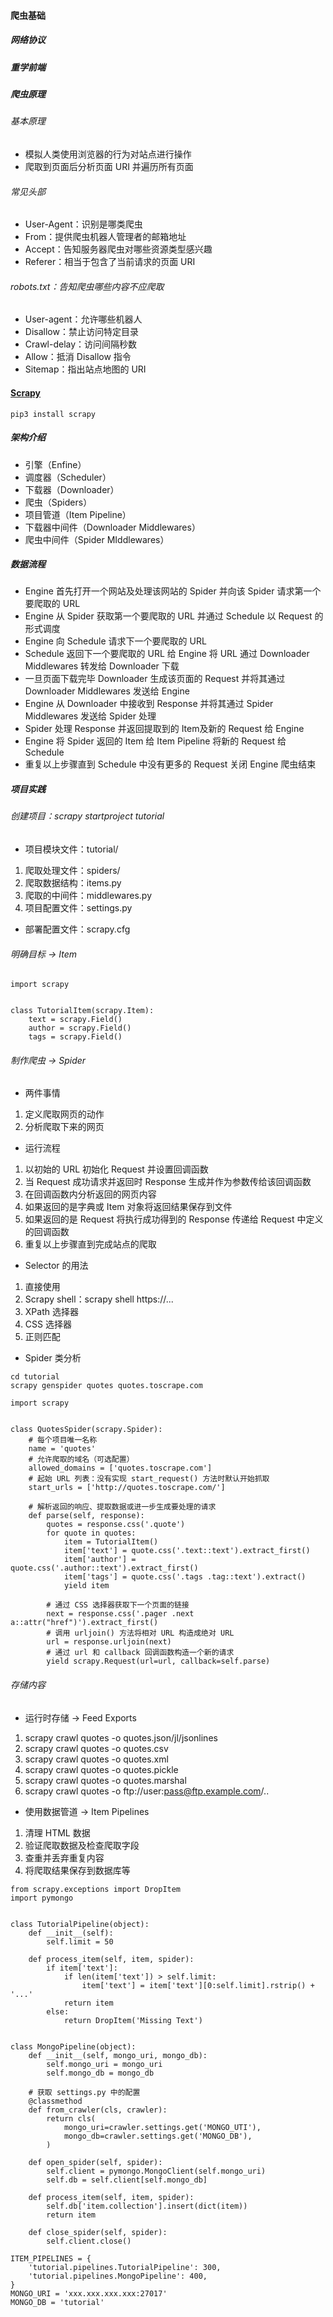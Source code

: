 #### 爬虫基础
##### 网络协议
##### 重学前端
##### 爬虫原理
###### 基本原理
* 模拟人类使用浏览器的行为对站点进行操作
* 爬取到页面后分析页面 URI 并遍历所有页面
###### 常见头部
* User-Agent：识别是哪类爬虫
* From：提供爬虫机器人管理者的邮箱地址
* Accept：告知服务器爬虫对哪些资源类型感兴趣
* Referer：相当于包含了当前请求的页面 URI
###### robots.txt：告知爬虫哪些内容不应爬取
* User-agent：允许哪些机器人
* Disallow：禁止访问特定目录
* Crawl-delay：访问间隔秒数
* Allow：抵消 Disallow 指令
* Sitemap：指出站点地图的 URI
#### [Scrapy](https://scrapy.org) 
```
pip3 install scrapy
```
##### 架构介绍
* 引擎（Enfine）
* 调度器（Scheduler）
* 下载器（Downloader）
* 爬虫（Spiders）
* 项目管道（Item Pipeline）
* 下载器中间件（Downloader Middlewares）
* 爬虫中间件（Spider MIddlewares）
##### 数据流程
* Engine 首先打开一个网站及处理该网站的 Spider 并向该 Spider 请求第一个要爬取的 URL
* Engine 从 Spider 获取第一个要爬取的 URL 并通过 Schedule 以 Request 的形式调度
* Engine 向 Schedule 请求下一个要爬取的 URL
* Schedule 返回下一个要爬取的 URL 给 Engine 将 URL 通过 Downloader Middlewares 转发给 Downloader 下载
* 一旦页面下载完毕 Downloader 生成该页面的 Request 并将其通过 Downloader Middlewares 发送给 Engine
* Engine 从 Downloader 中接收到 Response 并将其通过 Spider Middlewares 发送给 Spider 处理
* Spider 处理 Response 并返回提取到的 Item及新的 Request 给 Engine
* Engine 将 Spider 返回的 Item 给 Item Pipeline 将新的 Request 给 Schedule
* 重复以上步骤直到 Schedule 中没有更多的 Request 关闭 Engine 爬虫结束
##### 项目实践
###### 创建项目：scrapy startproject tutorial
* 项目模块文件：tutorial/
1. 爬取处理文件：spiders/
2. 爬取数据结构：items.py
3. 爬取的中间件：middlewares.py
5. 项目配置文件：settings.py
* 部署配置文件：scrapy.cfg
###### 明确目标 -> Item
```
import scrapy


class TutorialItem(scrapy.Item):
    text = scrapy.Field()
    author = scrapy.Field()
    tags = scrapy.Field()
```
###### 制作爬虫 -> Spider
* 两件事情
1. 定义爬取网页的动作
2. 分析爬取下来的网页
* 运行流程
1. 以初始的 URL 初始化 Request 并设置回调函数
2. 当 Request 成功请求并返回时 Response 生成并作为参数传给该回调函数
3. 在回调函数内分析返回的网页内容
4. 如果返回的是字典或 Item 对象将返回结果保存到文件
5. 如果返回的是 Request 将执行成功得到的 Response 传递给 Request 中定义的回调函数
6. 重复以上步骤直到完成站点的爬取 
* Selector 的用法
1. 直接使用
2. Scrapy shell：scrapy shell https://...
3. XPath 选择器
4. CSS 选择器
5. 正则匹配
* Spider 类分析
```
cd tutorial
scrapy genspider quotes quotes.toscrape.com
```
```
import scrapy


class QuotesSpider(scrapy.Spider):
    # 每个项目唯一名称
    name = 'quotes'
    # 允许爬取的域名（可选配置）
    allowed_domains = ['quotes.toscrape.com']
    # 起始 URL 列表：没有实现 start_request() 方法时默认开始抓取
    start_urls = ['http://quotes.toscrape.com/']

    # 解析返回的响应、提取数据或进一步生成要处理的请求
    def parse(self, response):
        quotes = response.css('.quote')
        for quote in quotes:
            item = TutorialItem()
            item['text'] = quote.css('.text::text').extract_first()
            item['author'] = quote.css('.author::text').extract_first()
            item['tags'] = quote.css('.tags .tag::text').extract()
            yield item

        # 通过 CSS 选择器获取下一个页面的链接
        next = response.css('.pager .next a::attr("href")').extract_first()
        # 调用 urljoin() 方法将相对 URL 构造成绝对 URL
        url = response.urljoin(next)
        # 通过 url 和 callback 回调函数构造一个新的请求
        yield scrapy.Request(url=url, callback=self.parse)
```
###### 存储内容
* 运行时存储 -> Feed Exports
1. scrapy crawl quotes -o quotes.json/jl/jsonlines
2. scrapy crawl quotes -o quotes.csv
3. scrapy crawl quotes -o quotes.xml
4. scrapy crawl quotes -o quotes.pickle
5. scrapy crawl quotes -o quotes.marshal
6. scrapy crawl quotes -o ftp://user:pass@ftp.example.com/..
* 使用数据管道 -> Item Pipelines
1. 清理 HTML 数据
2. 验证爬取数据及检查爬取字段
3. 查重并丢弃重复内容
4. 将爬取结果保存到数据库等
```
from scrapy.exceptions import DropItem
import pymongo


class TutorialPipeline(object):
    def __init__(self):
        self.limit = 50

    def process_item(self, item, spider):
        if item['text']:
            if len(item['text']) > self.limit:
                item['text'] = item['text'][0:self.limit].rstrip() + '...'
            return item
        else:
            return DropItem('Missing Text')


class MongoPipeline(object):
    def __init__(self, mongo_uri, mongo_db):
        self.mongo_uri = mongo_uri
        self.mongo_db = mongo_db

    # 获取 settings.py 中的配置
    @classmethod
    def from_crawler(cls, crawler):
        return cls(
            mongo_uri=crawler.settings.get('MONGO_UTI'),
            mongo_db=crawler.settings.get('MONGO_DB'),
        )

    def open_spider(self, spider):
        self.client = pymongo.MongoClient(self.mongo_uri)
        self.db = self.client[self.mongo_db]

    def process_item(self, item, spider):
        self.db['item.collection'].insert(dict(item))
        return item

    def close_spider(self, spider):
        self.client.close()
```
```
ITEM_PIPELINES = {
    'tutorial.pipelines.TutorialPipeline': 300,
    'tutorial.pipelines.MongoPipeline': 400,
}
MONGO_URI = 'xxx.xxx.xxx.xxx:27017'
MONGO_DB = 'tutorial'
```